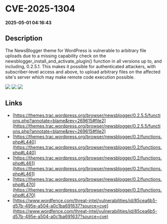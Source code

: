 # CVE-2025-1304

**2025-05-01 04:16:43**

## Description
The NewsBlogger theme for WordPress is vulnerable to arbitrary file uploads due to a missing capability check on the newsblogger_install_and_activate_plugin() function in all versions up to, and including, 0.2.5.1. This makes it possible for authenticated attackers, with subscriber-level access and above, to upload arbitrary files on the affected site's server which may make remote code execution possible.

![](https://img.shields.io/static/v1?label=Score&message=8.8&color=red)
![](https://img.shields.io/static/v1?label=Severity&message=HIGH&color=red)
![](https://img.shields.io/static/v1?label=CWE&message=Auth&color=green)

## Links
- [https://themes.trac.wordpress.org/browser/newsblogger/0.2.5.5/functions.php?annotate=blame&rev=269615#file2](https://themes.trac.wordpress.org/browser/newsblogger/0.2.5.5/functions.php?annotate=blame&rev=269615#file2)
- [https://themes.trac.wordpress.org/browser/newsblogger/0.2/functions.php#L440](https://themes.trac.wordpress.org/browser/newsblogger/0.2/functions.php#L440)
- [https://themes.trac.wordpress.org/browser/newsblogger/0.2/functions.php#L461](https://themes.trac.wordpress.org/browser/newsblogger/0.2/functions.php#L461)
- [https://themes.trac.wordpress.org/browser/newsblogger/0.2/functions.php#L470](https://themes.trac.wordpress.org/browser/newsblogger/0.2/functions.php#L470)
- [https://www.wordfence.com/threat-intel/vulnerabilities/id/85cea6b5-d57b-495e-a504-a0c1ba691637?source=cve](https://www.wordfence.com/threat-intel/vulnerabilities/id/85cea6b5-d57b-495e-a504-a0c1ba691637?source=cve)
